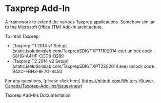 # Taxprep Add-In

A framework to extend the various Taxprep applications. Somehow similar to the Microsoft Office (TM) Add-In architecture.

To Intall Taxprep:
- [Taxprep T1 2014 v1 Setup] (static.isolutionslab.com/TaxprepSDK/TXPT1102014.exe) unlock code : 68HG-A4HF-CCD8-B289
- [Taxprep T2 2014 v2 Setup] (static.isolutionslab.com/TaxprepSDK/TXPT2202014.exe) unlock code : B42D-FBH3-8F7G-845D

For any questions, [please click here] (https://github.com/Wolters-Kluwer-Canada/Taxprep-Add-Ins/issues/new)

Taxprep Add-Ins Documentation

